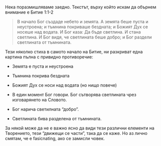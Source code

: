 Нека поразмишляваме заедно. Текстът, върху който искам да обърнем внимание е Битие 1:1-2

>В начало Бог създаде небето и земята. А земята беше пуста и неустроена; и тъмнина покриваше бездната; и Божият Дух се носеше над водата. И Бог каза: Да бъде светлина. И стана светлина. И Бог видя, че светлината беше добро; и Бог раздели светлината от тъмнината.

Тези няколко стиха в самото начало на Битие, ни разкриват една картина пълна с
привидно противоречие:


-   Земята е пуста и неустроена

-   Тъмнина покрива бездната

-   Божият Дух се носи над водата (но нищо повече)

-   В един момент Бог говори. Бог сътворява светлината чрез изговарянето на
    Словото.

-   Бог нарича светилната “добро”.

-   Светлината бива разделена от тъмнината.


За някой може да не е важно ясно да види тези различни елементи на Творението,
тези “движещи се части”, така да се каже. Но аз лично смятам, че е fasicnating,
ако се замисли човек.


